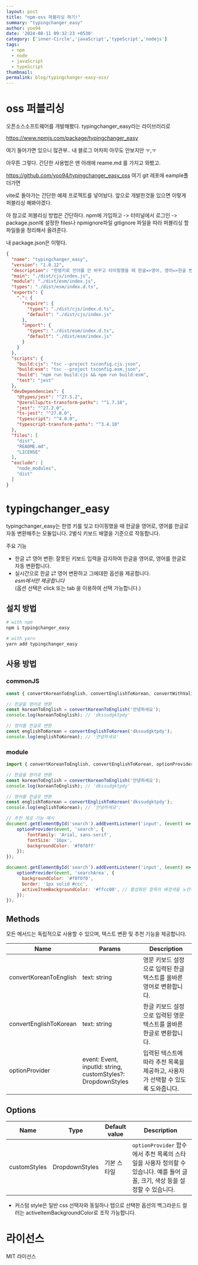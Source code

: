 ```yaml
---
layout: post
title: "npm-oss 퍼블리싱 하기!"
summary: "typingchanger_easy"
author: yoo94
date: '2024-08-11 09:32:23 +0530'
category: ['inner-Circle','javaScript','typeScript','nodejs']
tags:
  - npm
  - node
  - javaScript
  - typeScript
thumbnail: 
permalink: blog/typingchanger-easy-oss/
---
```

# oss 퍼블리싱

오픈소스소프트웨어를 개발해봤다. typingchanger_easy라는 라이브러리로

https://www.npmjs.com/package/typingchanger_easy

여기 들어가면 있으니 많관부.. 내 블로그 어차피 아무도 안보지만 ㅜ,ㅜ

아무튼 그렇다. 간단한 사용법은 맨 아래에 reame.md 를 가지고 와봤고.

https://github.com/yoo94/typingchanger_easy_oss 여기 git 레포에 eample폴더가면 

vite로 돌아가는 간단한 예제 프로젝트를 넣어놨다. 앞으로 개발한것들 있으면 이렇게 퍼블리싱 해봐야겠다.

아 참고로 퍼블리싱 방법은 간단하다.
npm에 가입하고 -> 터미널에서 로그인  -> package.json에 설정한 files나 npmignore파일 gitignore 파일을 따라 
퍼블리싱 할 파일들을 정리해서 올려준다.

내 package.json은 이렇다.

```json
{
  "name": "typingchanger_easy",
  "version": "1.0.12",
  "description": "한영키로 언어를 안 바꾸고 타이핑했을 때 한글=>영어, 영어=>한글 변환 모듈",
  "main": "./dist/cjs/index.js",
  "module": "./dist/esm/index.js",
  "types": "./dist/esm/index.d.ts",
  "exports": {
    ".": {
      "require": {
        "types": "./dist/cjs/index.d.ts",
        "default": "./dist/cjs/index.js"
      },
      "import": {
        "types": "./dist/esm/index.d.ts",
        "default": "./dist/esm/index.js"
      }
    }
  },
  "scripts": {
    "build:cjs": "tsc --project tsconfig.cjs.json",
    "build:esm": "tsc --project tsconfig.esm.json",
    "build": "npm run build:cjs && npm run build:esm",
    "test": "jest"
  },
  "devDependencies": {
    "@types/jest": "^27.5.2",
    "@zerollup/ts-transform-paths": "^1.7.18",
    "jest": "^27.2.0",
    "ts-jest": "^27.0.0",
    "typescript": "^4.0.0",
    "typescript-transform-paths": "^3.4.10"
  },
  "files": [
    "dist",
    "README.md",
    "LICENSE"
  ],
  "exclude": [
    "node_modules",
    "dist"
  ]
}
```

# typingchanger_easy

typingchanger_easy는 한영 키를 잊고 타이핑했을 때 한글을 영어로, 영어를 한글로 자동 변환해주는 모듈입니다.
2벌식 키보드 배열을 기준으로 작동합니다.

주요 기능
- 한글 ⇄ 영어 변환: 잘못된 키보드 입력을 감지하여 한글을 영어로, 영어를 한글로 자동 변환합니다.
- 실시간으로 한글 ⇄ 영어 변환하고 그에대한 옵션을 제공합니다.
  <br>*esm에서만 제공합니다*
  <br>(옵션 선택은 click 또는 tab 을 이용하여 선택 가능합니다.)

## 설치 방법

```sh
# with npm
npm i typingchanger_easy

# with yarn
yarn add typingchanger_easy
```

## 사용 방법

### commonJS
```js
const { convertKoreanToEnglish, convertEnglishToKorean, convertWithValidation } = require('typingchanger_easy');

// 한글을 영어로 변환
const koreanToEnglish = convertKoreanToEnglish('안녕하세요');
console.log(koreanToEnglish); // 'dkssudgktpdy'

// 영어를 한글로 변환
const englishToKorean = convertEnglishToKorean('dkssudgktpdy');
console.log(englishToKorean); // '안녕하세요'

```

### module
```js
import { convertKoreanToEnglish, convertEnglishToKorean, optionProvider } from 'typingchanger_easy';

// 한글을 영어로 변환
const koreanToEnglish = convertKoreanToEnglish('안녕하세요');
console.log(koreanToEnglish); // 'dkssudgktpdy'

// 영어를 한글로 변환
const englishToKorean = convertEnglishToKorean('dkssudgktpdy');
console.log(englishToKorean); // '안녕하세요';

// 추천 제공 기능 예시
document.getElementById('search').addEventListener('input', (event) => {
    optionProvider(event, 'search', {
        fontFamily: 'Arial, sans-serif',
        fontSize: '16px',
        backgroundColor: '#f0f8ff'
    });
});

document.getElementById('search').addEventListener('input', (event) => {
    optionProvider(event, 'searchArea', {
      backgroundColor: '#f0f0f0',
      border: '1px solid #ccc',
      activeItemBackgroundColor: '#ffcc00', // 활성화된 항목의 배경색을 노란색으로 설정
    });
});
```
<h2>Methods</h2>

모든 메서드는 독립적으로 사용할 수 있으며, 텍스트 변환 및 추천 기능을 제공합니다.

<table>
  <thead>
    <tr>
      <th>Name</th>
      <th>Params</th>
      <th>Description</th>
    </tr>
  </thead>
  <tbody>
    <tr>
      <td>convertKoreanToEnglish</td>
      <td>text: string</td>
      <td>영문 키보드 설정으로 입력된 한글 텍스트를 올바른 영어로 변환합니다.</td>
    </tr>
    <tr>
      <td>convertEnglishToKorean</td>
      <td>text: string</td>
      <td>한글 키보드 설정으로 입력된 영문 텍스트를 올바른 한글로 변환합니다.</td>
    </tr>
    <tr>
      <td>optionProvider</td>
      <td>event: Event, inputId: string, customStyles?: DropdownStyles</td>
      <td>입력된 텍스트에 따라 추천 목록을 제공하고, 사용자가 선택할 수 있도록 도와줍니다.</td>
    </tr>
  </tbody>
</table>

<h2>Options</h2>
<table>
  <thead>
    <tr>
      <th>Name</th>
      <th>Type</th>
      <th>Default value</th>
      <th>Description</th>
    </tr>
  </thead>
  <tbody>
    <tr>
      <td>customStyles</td>
      <td>DropdownStyles</td>
      <td>기본 스타일</td>
      <td><code>optionProvider</code> 함수에서 추천 목록의 스타일을 사용자 정의할 수 있습니다. 예를 들어 글꼴, 크기, 색상 등을 설정할 수 있습니다.</td>
    </tr>
  </tbody>
</table>

* 커스텀 style은 일반 css 선택자와 동일하나 탭으로 선택한 옵션의 백그라운드 컬러는
  activeItemBackgroundColor로 조작 가능합니다.

# 라이선스
MIT 라이선스